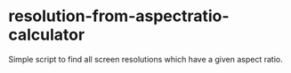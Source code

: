 # resolution-from-aspectratio-calculator
Simple script to find all screen resolutions which have a given aspect ratio.
